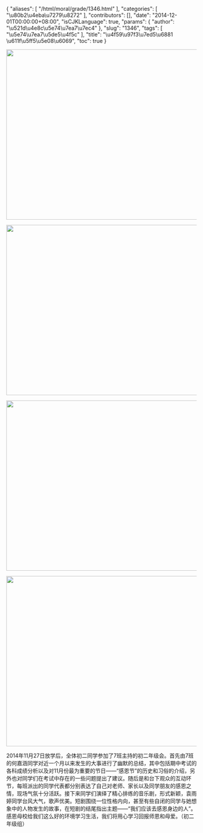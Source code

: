 {
    "aliases": [
        "/html/moral/grade/1346.html"
    ],
    "categories": [
        "\u80b2\u4eba\u7279\u8272"
    ],
    "contributors": [],
    "date": "2014-12-01T00:00:00+08:00",
    "isCJKLanguage": true,
    "params": {
        "author": "\u521d\u4e8c\u5e74\u7ea7\u7ec4"
    },
    "slug": "1346",
    "tags": [
        "\u5e74\u7ea7\u5de5\u4f5c"
    ],
    "title": "\u4f59\u97f3\u7ed5\u6881 \u611f\u5ff5\u5e08\u6069",
    "toc": true
}


<img
    src="https://cdn.tfls.online/mirror/full/9170e365cea8849de31f0c63b241c5ae0c7ceae4.jpg"
    style="display:block;margin-left:auto;margin-right:auto;"
    decoding="async"
    fetchpriority="auto"
    loading="lazy"
    height="450"
    width="600"
/>





<img
    src="https://cdn.tfls.online/mirror/full/5fcc3059b533ca3bde9976a5105a48b78e1fcb1d.jpg"
    style="display:block;margin-left:auto;margin-right:auto;"
    decoding="async"
    fetchpriority="auto"
    loading="lazy"
    height="450"
    width="600"
/>





<img
    src="https://cdn.tfls.online/mirror/full/5cc309df1239c51efb46cfb682c19d4e6fa230cd.jpg"
    style="display:block;margin-left:auto;margin-right:auto;"
    decoding="async"
    fetchpriority="auto"
    loading="lazy"
    height="450"
    width="600"
/>





<img
    src="https://cdn.tfls.online/mirror/full/09002e333c4d918d340635f8c6a25f808dcac8b8.jpg"
    style="display:block;margin-left:auto;margin-right:auto;"
    decoding="async"
    fetchpriority="auto"
    loading="lazy"
    height="450"
    width="600"
/>




  





2014年11月27日放学后，全体初二同学参加了7班主持的初二年级会。首先由7班的何嘉涵同学对近一个月以来发生的大事进行了幽默的总结，其中包括期中考试的各科成绩分析以及对11月份最为重要的节日——“感恩节”的历史和习俗的介绍，另外也对同学们在考试中存在的一些问题提出了建议。随后是和台下观众的互动环节，每班派出的同学代表都分别表达了自己对老师、家长以及同学朋友的感恩之情，现场气氛十分活跃。接下来同学们演绎了精心排练的音乐剧，形式新颖，袁雨婷同学台风大气，歌声优美。短剧围绕一位性格内向，甚至有些自闭的同学与她想象中的人物发生的故事，在短剧的结尾指出主题——“我们应该去感恩身边的人”。感恩母校给我们这么好的环境学习生活，我们将用心学习回报师恩和母爱。（初二年级组）




  



